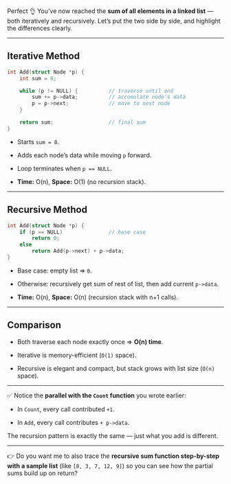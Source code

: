 Perfect 👌 You’ve now reached the **sum of all elements in a linked list** — both iteratively and recursively. Let’s put the two side by side, and highlight the differences clearly.

---

## **Iterative Method**

```c
int Add(struct Node *p) {
    int sum = 0;

    while (p != NULL) {          // traverse until end
        sum += p->data;          // accumulate node's data
        p = p->next;             // move to next node
    }

    return sum;                  // final sum
}
```

- Starts `sum = 0`.
    
- Adds each node’s data while moving `p` forward.
    
- Loop terminates when `p == NULL`.
    
- **Time:** O(n), **Space:** O(1) (no recursion stack).
    

---

## **Recursive Method**

```c
int Add(struct Node *p) {
    if (p == NULL)               // base case
        return 0;
    else
        return Add(p->next) + p->data;
}
```

- Base case: empty list ⇒ `0`.
    
- Otherwise: recursively get sum of rest of list, then add current `p->data`.
    
- **Time:** O(n), **Space:** O(n) (recursion stack with n+1 calls).
    

---

## **Comparison**

- Both traverse each node exactly once ⇒ **O(n) time**.
    
- Iterative is memory-efficient (`O(1)` space).
    
- Recursive is elegant and compact, but stack grows with list size (`O(n)` space).
    

---

✅ Notice the **parallel with the `Count` function** you wrote earlier:

- In `Count`, every call contributed `+1`.
    
- In `Add`, every call contributes `+ p->data`.
    

The recursion pattern is exactly the same — just what you add is different.

---

👉 Do you want me to also trace the **recursive sum function step-by-step with a sample list** (like `[8, 3, 7, 12, 9]`) so you can see how the partial sums build up on return?